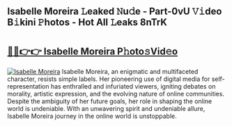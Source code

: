 ## Isabelle Moreira 𝙻eaked 𝙽u𝚍e - Part-0vU 𝚅𝚒deo B𝚒kini 𝙿hotos - Hot All 𝙻eaks 8nTrK

# <h2><a href="http://ld6n6q.urlbe.top/?page=Isabelle+Moreira">🔗🔗👉👉 Isabelle Moreira P𝚑oto𝚜Vid𝚎o</a></h2>

[![Isabelle Moreira](https://i.imgur.com/eBuTRDB.gif)](http://ld6n6q.urlbe.top/?page=Isabelle+Moreira)
Isabelle Moreira, an enigmatic and multifaceted character, resists simple labels. Her pioneering use of digital media for self-representation has enthralled and infuriated viewers, igniting debates on morality, artistic expression, and the evolving nature of online communities. Despite the ambiguity of her future goals, her role in shaping the online world is undeniable. With an unwavering spirit and undeniable allure, Isabelle Moreira journey in the online world is unstoppable.
